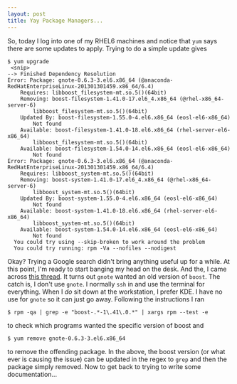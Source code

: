```yaml
---
layout: post
title: Yay Package Managers...
---
```


So, today I log into one of my RHEL6 machines and notice that `yum` says
there are some updates to apply.  Trying to do a simple update gives

    $ yum upgrade
     <snip>
    --> Finished Dependency Resolution
    Error: Package: gnote-0.6.3-3.el6.x86_64 (@anaconda-RedHatEnterpriseLinux-201301301459.x86_64/6.4)
        Requires: libboost_filesystem-mt.so.5()(64bit)
        Removing: boost-filesystem-1.41.0-17.el6_4.x86_64 (@rhel-x86_64-server-6)
            libboost_filesystem-mt.so.5()(64bit)
        Updated By: boost-filesystem-1.55.0-4.el6.x86_64 (eosl-el6-x86_64)
            Not found
        Available: boost-filesystem-1.41.0-18.el6.x86_64 (rhel-server-el6-x86_64)
            libboost_filesystem-mt.so.5()(64bit)
        Available: boost-filesystem-1.54.0-14.el6.x86_64 (eosl-el6-x86_64)
            Not found
    Error: Package: gnote-0.6.3-3.el6.x86_64 (@anaconda-RedHatEnterpriseLinux-201301301459.x86_64/6.4)
        Requires: libboost_system-mt.so.5()(64bit)
        Removing: boost-system-1.41.0-17.el6_4.x86_64 (@rhel-x86_64-server-6)
            libboost_system-mt.so.5()(64bit)
        Updated By: boost-system-1.55.0-4.el6.x86_64 (eosl-el6-x86_64)
            Not found
        Available: boost-system-1.41.0-18.el6.x86_64 (rhel-server-el6-x86_64)
            libboost_system-mt.so.5()(64bit)
        Available: boost-system-1.54.0-14.el6.x86_64 (eosl-el6-x86_64)
            Not found
      You could try using --skip-broken to work around the problem
      You could try running: rpm -Va --nofiles --nodigest 

Okay?  Trying a Google search didn't bring anything useful up for a
while.  At this point, I'm ready to start banging my head on the desk.
And the, I came across [this thread].  It turns out `gnote` wanted an
old version of `boost`.  The catch is, I don't use `gnote`.  I normally
`ssh` in and use the terminal for everything.  When I _do_ sit down at
the workstation, I prefer KDE.  I have no use for `gnote` so it can just
go away.  Following the instructions I ran

    $ rpm -qa | grep -e "boost-.*-1\.41\.0.*" | xargs rpm --test -e

to check which programs wanted the specific version of boost and 

    $ yum remove gnote-0.6.3-3.el6.x86_64

to remove the offending package.  In the above, the boost version (or
what ever is causing the issue) can be updated in the regex to `grep`
and then the package simply removed.  Now to get back to trying to write
some documentation...

[this thread]: https://www.ibm.com/developerworks/community/forums/html/topic?id=b3c4d2c9-32be-4c75-adcf-e754d266953f

